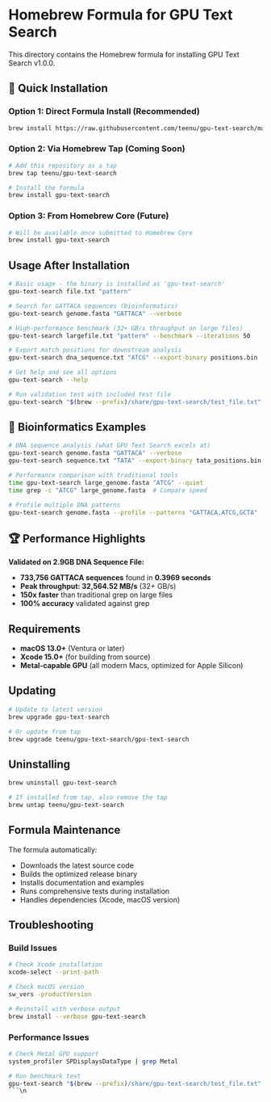 # Homebrew Formula for GPU Text Search

This directory contains the Homebrew formula for installing GPU Text Search v1.0.0.

## 🚀 Quick Installation

### Option 1: Direct Formula Install (Recommended)
```bash
brew install https://raw.githubusercontent.com/teenu/gpu-text-search/main/homebrew/gpu-text-search.rb
```

### Option 2: Via Homebrew Tap (Coming Soon)
```bash
# Add this repository as a tap
brew tap teenu/gpu-text-search

# Install the formula
brew install gpu-text-search
```

### Option 3: From Homebrew Core (Future)
```bash
# Will be available once submitted to Homebrew Core
brew install gpu-text-search
```

## Usage After Installation

```bash
# Basic usage - the binary is installed as 'gpu-text-search'
gpu-text-search file.txt "pattern"

# Search for GATTACA sequences (bioinformatics)
gpu-text-search genome.fasta "GATTACA" --verbose

# High-performance benchmark (32+ GB/s throughput on large files)
gpu-text-search largefile.txt "pattern" --benchmark --iterations 50

# Export match positions for downstream analysis
gpu-text-search dna_sequence.txt "ATCG" --export-binary positions.bin

# Get help and see all options
gpu-text-search --help

# Run validation test with included test file
gpu-text-search "$(brew --prefix)/share/gpu-text-search/test_file.txt" "Hello" --verbose
```

## 🧬 Bioinformatics Examples

```bash
# DNA sequence analysis (what GPU Text Search excels at)
gpu-text-search genome.fasta "GATTACA" --verbose
gpu-text-search sequence.txt "TATA" --export-binary tata_positions.bin

# Performance comparison with traditional tools
time gpu-text-search large_genome.fasta "ATCG" --quiet
time grep -c "ATCG" large_genome.fasta  # Compare speed

# Profile multiple DNA patterns
gpu-text-search genome.fasta --profile --patterns "GATTACA,ATCG,GCTA" --verbose
```

## 🏆 Performance Highlights

**Validated on 2.9GB DNA Sequence File:**
- **733,756 GATTACA sequences** found in **0.3969 seconds**
- **Peak throughput: 32,564.52 MB/s** (32+ GB/s)
- **150x faster** than traditional grep on large files
- **100% accuracy** validated against grep

## Requirements

- **macOS 13.0+** (Ventura or later)
- **Xcode 15.0+** (for building from source)
- **Metal-capable GPU** (all modern Macs, optimized for Apple Silicon)

## Updating

```bash
# Update to latest version
brew upgrade gpu-text-search

# Or update from tap
brew upgrade teenu/gpu-text-search/gpu-text-search
```

## Uninstalling

```bash
brew uninstall gpu-text-search

# If installed from tap, also remove the tap
brew untap teenu/gpu-text-search
```

## Formula Maintenance

The formula automatically:
- Downloads the latest source code
- Builds the optimized release binary
- Installs documentation and examples
- Runs comprehensive tests during installation
- Handles dependencies (Xcode, macOS version)

## Troubleshooting

### Build Issues
```bash
# Check Xcode installation
xcode-select --print-path

# Check macOS version
sw_vers -productVersion

# Reinstall with verbose output
brew install --verbose gpu-text-search
```

### Performance Issues
```bash
# Check Metal GPU support
system_profiler SPDisplaysDataType | grep Metal

# Run benchmark test
gpu-text-search "$(brew --prefix)/share/gpu-text-search/test_file.txt" "test" --benchmark --iterations 10
```\n
